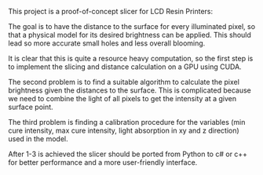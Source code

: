 This project is a proof-of-concept slicer for LCD Resin Printers:

The goal is to have the distance to the surface for every illuminated pixel,
so that a physical model for its desired brightness can be applied.
This should lead so more accurate small holes and less overall blooming.

It is clear that this is quite a resource heavy computation, so the first step
is to implement the slicing and distance calculation on a GPU using CUDA.

The second problem is to find a suitable algorithm to calculate the pixel brightness given the
distances to the surface. This is complicated because we need to combine the light of all pixels
to get the intensity at a given surface point.

The third problem is finding a calibration procedure for the variables
(min cure intensity, max cure intensity, light absorption in xy and z direction)
used in the model.

After 1-3 is achieved the slicer should be ported from Python to c# or c++ for better performance
and a more user-friendly interface.
